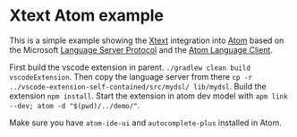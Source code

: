 # Xtext Atom example

This is a simple example showing the [Xtext](https://www.eclipse.org/Xtext/) integration into [Atom](https://atom.io/) based on the Microsoft [Language Server Protocol](https://github.com/Microsoft/language-server-protocol) and the [Atom Language Client](https://github.com/atom/atom-languageclient).

First build the vscode extension in parent. `./gradlew clean build vscodeExtension`.
Then copy the language server from there `cp -r ../vscode-extension-self-contained/src/mydsl/ lib/mydsl`.
Build the extension `npm install`.
Start the extension in atom dev model with `apm link --dev; atom -d "$(pwd)/../demo/"`.

Make sure you have `atom-ide-ui` and `autocomplete-plus` installed in Atom.